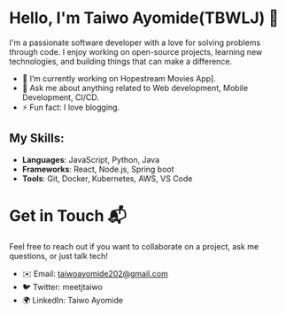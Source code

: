 # Hello, I'm Taiwo Ayomide(TBWLJ) 👋

I'm a passionate software developer with a love for solving problems through code. I enjoy working on open-source projects, learning new technologies, and building things that can make a difference.

- 🔭 I’m currently working on Hopestream Movies App].
- 💬 Ask me about anything related to Web development, Mobile Development, CI/CD.
- ⚡ Fun fact: I love blogging.

## My Skills:
- **Languages**: JavaScript, Python, Java
- **Frameworks**: React, Node.js, Spring boot
- **Tools**: Git, Docker, Kubernetes, AWS, VS Code

# Get in Touch 📬

Feel free to reach out if you want to collaborate on a project, ask me questions, or just talk tech!

- ✉️ Email: taiwoayomide202@gmail.com
- 🐦 Twitter: meetjtaiwo
- 🌍 LinkedIn: Taiwo Ayomide
